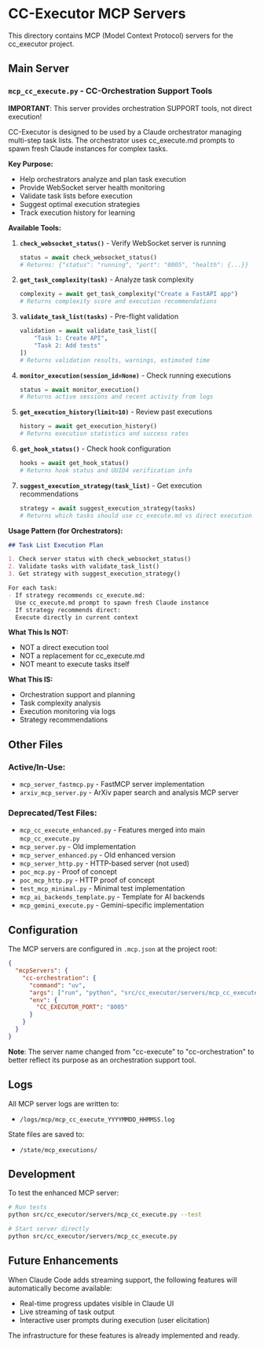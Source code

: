 # CC-Executor MCP Servers

This directory contains MCP (Model Context Protocol) servers for the cc_executor project.

## Main Server

### `mcp_cc_execute.py` - CC-Orchestration Support Tools

**IMPORTANT**: This server provides orchestration SUPPORT tools, not direct execution!

CC-Executor is designed to be used by a Claude orchestrator managing multi-step task lists. The orchestrator uses cc_execute.md prompts to spawn fresh Claude instances for complex tasks.

**Key Purpose:**
- Help orchestrators analyze and plan task execution
- Provide WebSocket server health monitoring
- Validate task lists before execution
- Suggest optimal execution strategies
- Track execution history for learning

**Available Tools:**

1. **`check_websocket_status()`** - Verify WebSocket server is running
   ```python
   status = await check_websocket_status()
   # Returns: {"status": "running", "port": "8005", "health": {...}}
   ```

2. **`get_task_complexity(task)`** - Analyze task complexity
   ```python
   complexity = await get_task_complexity("Create a FastAPI app")
   # Returns complexity score and execution recommendations
   ```

3. **`validate_task_list(tasks)`** - Pre-flight validation
   ```python
   validation = await validate_task_list([
       "Task 1: Create API",
       "Task 2: Add tests"
   ])
   # Returns validation results, warnings, estimated time
   ```

4. **`monitor_execution(session_id=None)`** - Check running executions
   ```python
   status = await monitor_execution()
   # Returns active sessions and recent activity from logs
   ```

5. **`get_execution_history(limit=10)`** - Review past executions
   ```python
   history = await get_execution_history()
   # Returns execution statistics and success rates
   ```

6. **`get_hook_status()`** - Check hook configuration
   ```python
   hooks = await get_hook_status()
   # Returns hook status and UUID4 verification info
   ```

7. **`suggest_execution_strategy(task_list)`** - Get execution recommendations
   ```python
   strategy = await suggest_execution_strategy(tasks)
   # Returns which tasks should use cc_execute.md vs direct execution
   ```

**Usage Pattern (for Orchestrators):**

```markdown
## Task List Execution Plan

1. Check server status with check_websocket_status()
2. Validate tasks with validate_task_list()
3. Get strategy with suggest_execution_strategy()

For each task:
- If strategy recommends cc_execute.md:
  Use cc_execute.md prompt to spawn fresh Claude instance
- If strategy recommends direct:
  Execute directly in current context
```

**What This Is NOT:**
- NOT a direct execution tool
- NOT a replacement for cc_execute.md
- NOT meant to execute tasks itself

**What This IS:**
- Orchestration support and planning
- Task complexity analysis
- Execution monitoring via logs
- Strategy recommendations

## Other Files

### Active/In-Use:
- `mcp_server_fastmcp.py` - FastMCP server implementation
- `arxiv_mcp_server.py` - ArXiv paper search and analysis MCP server

### Deprecated/Test Files:
- `mcp_cc_execute_enhanced.py` - Features merged into main `mcp_cc_execute.py`
- `mcp_server.py` - Old implementation
- `mcp_server_enhanced.py` - Old enhanced version
- `mcp_server_http.py` - HTTP-based server (not used)
- `poc_mcp.py` - Proof of concept
- `poc_mcp_http.py` - HTTP proof of concept
- `test_mcp_minimal.py` - Minimal test implementation
- `mcp_ai_backends_template.py` - Template for AI backends
- `mcp_gemini_execute.py` - Gemini-specific implementation

## Configuration

The MCP servers are configured in `.mcp.json` at the project root:

```json
{
  "mcpServers": {
    "cc-orchestration": {
      "command": "uv",
      "args": ["run", "python", "src/cc_executor/servers/mcp_cc_execute.py"],
      "env": {
        "CC_EXECUTOR_PORT": "8005"
      }
    }
  }
}
```

**Note**: The server name changed from "cc-execute" to "cc-orchestration" to better reflect its purpose as an orchestration support tool.

## Logs

All MCP server logs are written to:
- `/logs/mcp/mcp_cc_execute_YYYYMMDD_HHMMSS.log`

State files are saved to:
- `/state/mcp_executions/`

## Development

To test the enhanced MCP server:

```bash
# Run tests
python src/cc_executor/servers/mcp_cc_execute.py --test

# Start server directly
python src/cc_executor/servers/mcp_cc_execute.py
```

## Future Enhancements

When Claude Code adds streaming support, the following features will automatically become available:
- Real-time progress updates visible in Claude UI
- Live streaming of task output
- Interactive user prompts during execution (user elicitation)

The infrastructure for these features is already implemented and ready.